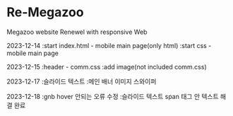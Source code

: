# Re-Megazoo
Megazoo website Renewel with responsive Web

2023-12-14
:start index.html - mobile main page(only html)
:start css - mobile main page

2023-12-15
:header - comm.css
:add image(not included comm.css)

2023-12-17
:슬라이드 텍스트
:메인 배너 이미지 스와이퍼

2023-12-18
:gnb hover 안되는 오류 수정
:슬라이드 텍스트 span 태그 안 텍스트 해결 완료